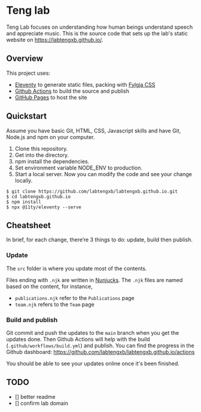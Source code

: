 # Teng lab

Teng Lab focuses on understanding how human beings understand speech and appreciate music. 
This is the source code that sets up the lab's static website on https://labtengxb.github.io/.

## Overview

This project uses:
- [Eleventy](https://www.11ty.dev/) to generate static files, packing with [Fylgja CSS](https://fylgja.dev/)
- [Github Actions](https://github.com/features/actions) to build the source and publish
- [GitHub Pages](https://pages.github.com/) to host the site

## Quickstart

Assume you have basic Git, HTML, CSS, Javascript skills and have Git, Node.js and npm on your computer.

1. Clone this repository.
2. Get into the directory.
3. npm install the dependencies.
4. Set environment variable NODE_ENV to production.
5. Start a local server. Now you can modify the code and see your change locally.

```
$ git clone https://github.com/labtengxb/labtengxb.github.io.git
$ cd labtengxb.github.io
$ npm install
$ npx @11ty/eleventy --serve
```

## Cheatsheet

In brief, for each change, there’re 3 things to do: update, build then publish.

### Update

The `src` folder is where you update most of the contents.

Files ending with `.njk` are written in [Nunjucks](https://www.11ty.dev/docs/languages/nunjucks/).
The `.njk` files are named based on the content, for instance,
* `publications.njk` refer to the `Publications` page
* `team.njk` refers to the `Team` page

### Build and publish

Git commit and push the updates to the `main` branch when you get the updates done. 
Then Github Actions will help with the build (`.github/workflows/build.yml`) and publish. 
You can find the progress in the Github dashboard: https://github.com/labtengxb/labtengxb.github.io/actions

You should be able to see your updates online once it's been finished. 

## TODO
- [] better readme
- [] confirm lab domain
